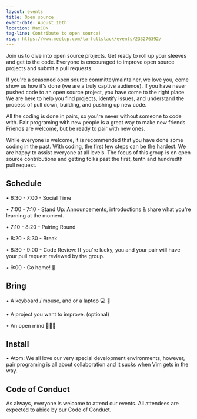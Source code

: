 ```yaml
---
layout: events
title: Open source
event-date: August 10th
location: MaxCDN
tag-line: Contribute to open source!
rsvp: https://www.meetup.com/la-fullstack/events/233276392/
---
```


Join us to dive into open source projects. Get ready to roll up your sleeves
and get to the code. Everyone is encouraged to improve open source projects and
submit a pull requests.

If you're a seasoned open source committer/maintainer, we love you, come show
us how it's done (we are a truly captive audience). If you have never pushed
code to an open source project, you have come to the right place. We are here
to help you find projects, identify issues, and understand the process of pull
down, building, and pushing up new code.

All the coding is done in pairs, so you're never without someone to code with.
Pair programing with new people is a great way to make new friends. Friends are
welcome, but be ready to pair with new ones.

While everyone is welcome, it is recommended that you have done some coding in
the past. With coding, the first few steps can be the hardest. We are happy to
assist everyone at all levels. The focus of this group is on open source
contributions and getting folks past the first, tenth and hundredth pull
request.

## Schedule

• 6:30 - 7:00 - Social Time

• 7:00 - 7:10 - Stand Up: Announcements, introductions & share what you're learning at the moment.

• 7:10 - 8:20 - Pairing Round

• 8:20 - 8:30 - Break

• 8:30 - 9:00 - Code Review: If you're lucky, you and your pair will have your pull request reviewed by the group. 

• 9:00 - Go home! 👞

## Bring

• A keyboard / mouse, and or a laptop  💻 🎹

• A project you want to improve. (optional)

• An open mind  💭💭💭

## Install

• Atom: We all love our very special development environments, however, pair
programing is all about collaboration and it sucks when Vim gets in the way.

## Code of Conduct

As always, everyone is welcome to attend our events. All attendees are expected to abide by our Code of Conduct. 

